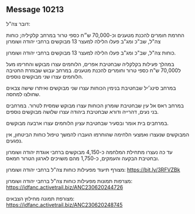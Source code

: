 ## Message 10213

דובר צה"ל:

החרמת חומרים להכנת מטענים וכ-70,000 ש״ח כספי טרור במרחב קלקיליה; כוחות צה"ל, שב"כ ומג"ב פעלו הלילה למעצר 13 מבוקשים ברחבי יהודה ושומרון

כוחות צה"ל, שב"כ ומג"ב פעלו הלילה למעצר 13 מבוקשים ברחבי יהודה ושומרון.

במהלך פעילות בקלקליה שבחטיבת אפרים, הלוחמים עצרו מבוקש והחרימו מעל ל70,000 ש"ח כספי טרור וחומרים להכנת מטענים. במרחב עבוש שבגזרת החטיבה הלוחמים עצרו שני מבוקשים נוספים.

במרחב סינג׳יל שבחטיבת בנימין הכוחות עצרו שני מבוקשים ואיתרו שישה צבאים שחולצו למחסה.

במרחב ראס אל עין שבחטיבת שומרון הכוחות עצרו מבוקש שמסית לטרור. במרחבים בני נעים, דהרייה ודורא שבחטיבת ביהודה עצרו שלושה מבוקשים נוספים.

במרחבים בית אומר ובסעיר שבחטיבת עציון הלוחמים עצרו ארבעה מבוקשים.

המבוקשים שנעצרו ואמצעי הלחימה שהוחרמו הועברו להמשך טיפול כוחות הביטחון, אין נפגעים.

עד כה נעצרו מתחילת המלחמה כ-4,150 מבוקשים ברחבי אוגדת יהודה ושומרון ובחטיבת הבקעה והעמקים, כ-1,750 מהם משויכים לארגון הטרור חמאס.

מצורף תיעוד מפעילות כוחות צה"ל ברחבי יהודה ושומרון: https://bit.ly/3RFVZBk

מצרפות תמונות מפעילות כוחות צה"ל ברחבי יהודה ושומרון: https://idfanc.activetrail.biz/ANC230620244726

מצורפת תמונה מחילוץ הצבאים: https://idfanc.activetrail.biz/ANC230620248745

